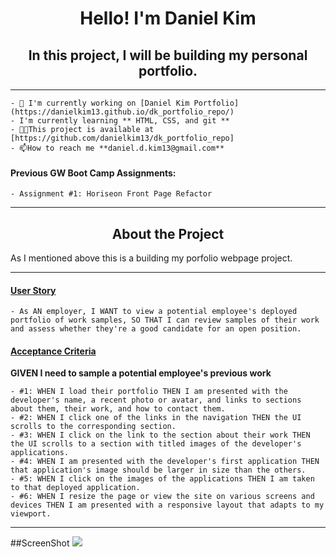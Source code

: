 <h1 align="center">Hello! I'm Daniel Kim</h1>
<h2 align="center">In this project, I will be building my personal portfolio.</h2>

<hr />

    - 🔭 I'm currently working on [Daniel Kim Portfolio] (https://danielkim13.github.io/dk_portfolio_repo/)
    - I'm currently learning ** HTML, CSS, and git **
    - 👨‍💻This project is available at [https://github.com/danielkim13/dk_portfolio_repo]
    - 📫How to reach me **daniel.d.kim13@gmail.com**

#### Previous GW Boot Camp Assignments:

    - Assignment #1: Horiseon Front Page Refactor

<hr />

<h2 align="center"><b>About the Project</b></h4>

<p>As I mentioned above this is a building my porfolio webpage project.</p>

<hr />

<h4><u>User Story</u></h4>

    - As AN employer, I WANT to view a potential employee's deployed portfolio of work samples, SO THAT I can review samples of their work and assess whether they're a good candidate for an open position.

<h4><u>Acceptance Criteria</u></h4>

<p><b>GIVEN I need to sample a potential employee's previous work</b></p>

    - #1: WHEN I load their portfolio THEN I am presented with the developer's name, a recent photo or avatar, and links to sections about them, their work, and how to contact them.
    - #2: WHEN I click one of the links in the navigation THEN the UI scrolls to the corresponding section.
    - #3: WHEN I click on the link to the section about their work THEN the UI scrolls to a section with titled images of the developer's applications.
    - #4: WHEN I am presented with the developer's first application THEN that application's image should be larger in size than the others.
    - #5: WHEN I click on the images of the applications THEN I am taken to that deployed application.
    - #6: WHEN I resize the page or view the site on various screens and devices THEN I am presented with a responsive layout that adapts to my viewport.

<hr />

##ScreenShot
![](assets/img/dkPortfolio.gif)
